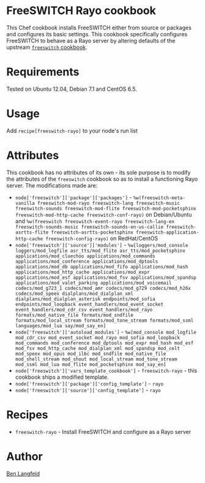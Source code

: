 # FreeSWITCH Rayo cookbook

This Chef cookbook installs FreeSWITCH either from source or packages and configures its basic settings. This cookbook specifically configures FreeSWITCH to behave as a Rayo server by altering defaults of the upstream [`freeswitch` cookbook](http://community.opscode.com/cookbooks/freeswitch).

# Requirements

Tested on Ubuntu 12.04, Debian 7.1 and CentOS 6.5.

# Usage

Add `recipe[freeswitch-rayo]` to your node's run list

# Attributes

This cookbook has no attributes of its own - its sole purpose is to modify the attributes of the `freeswitch` cookbook so as to install a functioning Rayo server. The modifications made are:

* `node['freeswitch']['package']['packages']` - `%w(freeswitch-meta-vanilla freeswitch-mod-rayo freeswitch-lang freeswitch-music freeswitch-sounds freeswitch-mod-flite freeswitch-mod-pocketsphinx freeswitch-mod-http-cache freeswitch-conf-rayo)` on Debian/Ubuntu and `%w(freeswitch freeswitch-event-rayo freeswitch-lang-en freeswitch-sounds-music freeswitch-sounds-en-us-callie freeswitch-asrtts-flite freeswitch-asrtts-pocketsphinx freeswitch-application-http-cache freeswitch-config-rayo)` on RedHat/CentOS
* `node['freeswitch']['source']['modules']` - `%w[loggers/mod_console loggers/mod_logfile asr_tts/mod_flite asr_tts/mod_pocketsphinx applications/mod_cluechoo applications/mod_commands applications/mod_conference applications/mod_dptools applications/mod_db applications/mod_fifo applications/mod_hash applications/mod_http_cache applications/mod_expr applications/mod_esf applications/mod_fsv applications/mod_spandsp applications/mod_valet_parking applications/mod_voicemail codecs/mod_g723_1 codecs/mod_amr codecs/mod_g729 codecs/mod_h26x codecs/mod_speex dialplans/mod_dialplan_xml dialplans/mod_dialplan_asterisk endpoints/mod_sofia endpoints/mod_loopback event_handlers/mod_event_socket event_handlers/mod_cdr_csv event_handlers/mod_rayo formats/mod_native_file formats/mod_sndfile formats/mod_local_stream formats/mod_tone_stream formats/mod_ssml languages/mod_lua say/mod_say_en]`
* `node['freeswitch']['autoload_modules']` - `%w[mod_console mod_logfile mod_cdr_csv mod_event_socket mod_rayo mod_sofia mod_loopback mod_commands mod_conference mod_dptools mod_expr mod_hash mod_esf mod_fsv mod_http_cache mod_dialplan_xml mod_spandsp mod_celt mod_speex mod_opus mod_ilbc mod_sndfile mod_native_file mod_shell_stream mod_shout mod_local_stream mod_tone_stream mod_ssml mod_lua mod_flite mod_pocketsphinx mod_say_en]`
* `node['freeswitch']['vars_template_cookbook']` - `freeswitch-rayo` - this cookbook ships a modified template.
* `node['freeswitch']['package']['config_template']` - `rayo`
* `node['freeswitch']['source']['config_template']` - `rayo`

# Recipes

* `freeswitch-rayo` - Install FreeSWITCH and configure as a Rayo server

# Author

[Ben Langfeld](@benlangfeld)
